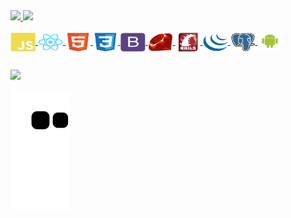  <div bg-color>
  <a href="https://github.com/MarcelMAFares">
  <img height="180em" src="https://github-readme-stats.vercel.app/api?username=MarcelMAFares&show_icons=true&&include_all_commits=true&count_private=true&bg_color=DEG,5ee7df,e0c3fc"/>
  <img height="180em" src="https://github-readme-stats.vercel.app/api/top-langs/?username=MarcelMAFares&layout=compact&langs_count=7&bg_color=DEG,e0c3fc,8ec5fc"/>
</div>
<div style="display: inline_block"><br>
  <img align="center" height="30" width="40" src="https://raw.githubusercontent.com/devicons/devicon/master/icons/javascript/javascript-plain.svg">
  <img align="center" height="30" width="40" src="https://raw.githubusercontent.com/devicons/devicon/master/icons/react/react-original.svg">
  <img align="center" height="30" width="40" src="https://raw.githubusercontent.com/devicons/devicon/master/icons/html5/html5-original.svg">
  <img align="center" height="30" width="40" src="https://raw.githubusercontent.com/devicons/devicon/master/icons/css3/css3-original.svg">
  <img align="center" height="30" width="40" src="https://github.com/devicons/devicon/blob/master/icons/bootstrap/bootstrap-plain.svg">
  <img align="center" height="30" width="40" src="https://raw.githubusercontent.com/devicons/devicon/master/icons/ruby/ruby-original.svg">
  <img align="center" height="30" width="40" src="https://github.com/devicons/devicon/blob/master/icons/rails/rails-original-wordmark.svg">
  <img align="center" height="30" width="40" src="https://raw.githubusercontent.com/devicons/devicon/master/icons/jquery/jquery-original.svg">
  <img align="center" height="30" width="40" src="https://raw.githubusercontent.com/devicons/devicon/master/icons/postgresql/postgresql-original.svg">
  <img align="center" height="30" width="40" src="https://github.com/devicons/devicon/blob/master/icons/android/android-original-wordmark.svg">
</div>
  
  ##
  
<div> 
  <a href="https://www.linkedin.com/in/marcel-fares-a2b713122/" target="_blank"><img src="https://img.shields.io/badge/-LinkedIn-%230077B5?style=for-the-badge&logo=linkedin&logoColor=white" target="_blank"></a> 
  
  ![Snake animation](https://github.com/rafaballerini/rafaballerini/blob/output/github-contribution-grid-snake.svg)
<!--
**MarcelMAFares/MarcelMAFares** is a ✨ _special_ ✨ repository because its `README.md` (this file) appears on your GitHub profile.

Here are some ideas to get you started:

- 🔭 I’m currently working on ...
- 🌱 I’m currently learning ...
- 👯 I’m looking to collaborate on ...
- 🤔 I’m looking for help with ...
- 💬 Ask me about ...
- 📫 How to reach me: ...
- 😄 Pronouns: ...
- ⚡ Fun fact: ...
-->

